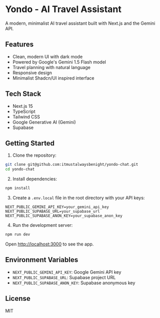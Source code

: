 # Yondo - AI Travel Assistant

A modern, minimalist AI travel assistant built with Next.js and the Gemini API.

## Features

- Clean, modern UI with dark mode
- Powered by Google's Gemini 1.5 Flash model
- Travel planning with natural language
- Responsive design
- Minimalist Shadcn/UI inspired interface

## Tech Stack

- Next.js 15
- TypeScript
- Tailwind CSS
- Google Generative AI (Gemini)
- Supabase

## Getting Started

1. Clone the repository:
```bash
git clone git@github.com:itmustalwaysbenight/yondo-chat.git
cd yondo-chat
```

2. Install dependencies:
```bash
npm install
```

3. Create a `.env.local` file in the root directory with your API keys:
```env
NEXT_PUBLIC_GEMINI_API_KEY=your_gemini_api_key
NEXT_PUBLIC_SUPABASE_URL=your_supabase_url
NEXT_PUBLIC_SUPABASE_ANON_KEY=your_supabase_anon_key
```

4. Run the development server:
```bash
npm run dev
```

Open [http://localhost:3000](http://localhost:3000) to see the app.

## Environment Variables

- `NEXT_PUBLIC_GEMINI_API_KEY`: Google Gemini API key
- `NEXT_PUBLIC_SUPABASE_URL`: Supabase project URL
- `NEXT_PUBLIC_SUPABASE_ANON_KEY`: Supabase anonymous key

## License

MIT
